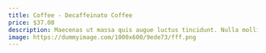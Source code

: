 ```yaml
---
title: Coffee - Decaffeinato Coffee
price: $37.08
description: Maecenas ut massa quis augue luctus tincidunt. Nulla mollis molestie lorem. Quisque ut erat.
image: https://dummyimage.com/1000x600/9ede73/fff.png
---
```

